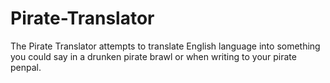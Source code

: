 # Pirate-Translator
The Pirate Translator attempts to translate English language into something you could say in a drunken pirate brawl or when writing to your pirate penpal.
